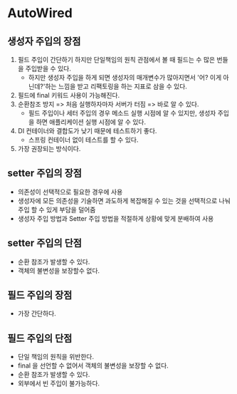 # AutoWired

## 생성자 주입의 장점

1. 필드 주입이 간단하기 하지만 단일책임의 원칙 관점에서 볼 때 필드는 수 많은 번들을 주입받을 수 있다.
    - 하지만 생성자 주입을 하게 되면 생성자의 매개변수가 많아지면서 '어? 이게 아닌데?'하는 느낌을 받고 리팩토링을 하는 지표로 삼을 수 있다.
2. 필드에 final 키워드 사용이 가능해진다.
3. 순환참조 방지 => 처음 실행하자마자 서버가 터짐 => 바로 알 수 있다.
    - 필드 주입이나 세터 주입의 경우 메소드 실행 시점에 알 수 있지만, 생성자 주입을 하면 애플리케이션 실행 시점에 알 수 있다.
4. DI 컨테이너와 결합도가 낮기 때문에 테스트하기 좋다.
    - 스프링 컨테이너 없이 테스트를 할 수 있다.
5. 가장 권장되는 방식이다.

## setter 주입의 장점

- 의존성이 선택적으로 필요한 경우에 사용
- 생성자에 모든 의존성을 기술하면 과도하게 복잡해질 수 있는 것을 선택적으로 나눠 주입 할 수 있게 부담을 덜어줌
- 생성자 주입 방법과 Setter 주입 방법을 적절하게 상황에 맞게 분배하여 사용

## setter 주입의 단점
- 순환 참조가 발생할 수 있다.
- 객체의 불변성을 보장할수 없다.

## 필드 주입의 장점

- 가장 간단하다.

## 필드 주입의 단점
- 단일 책임의 원칙을 위반한다.
- final 을 선언할 수 없어서 객체의 불변성을 보장할 수 없다.
- 순환 참조가 발생할 수 있다.
- 외부에서 빈 주입이 불가능하다.